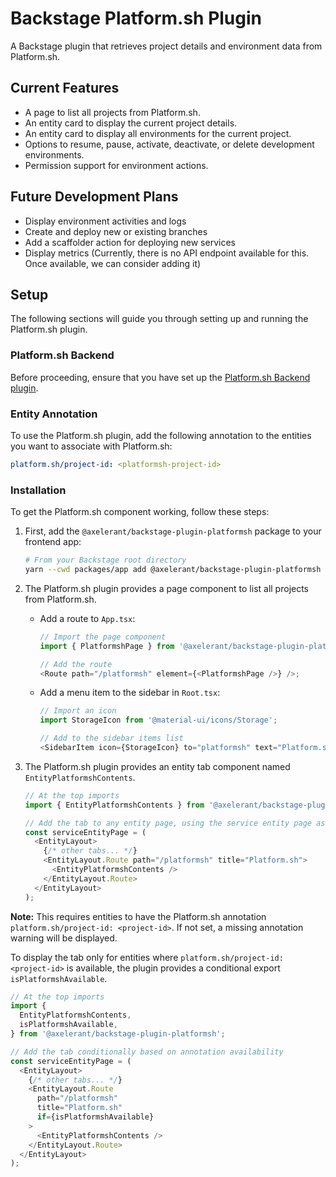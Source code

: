 # Backstage Platform.sh Plugin

A Backstage plugin that retrieves project details and environment data from Platform.sh.

## Current Features

- A page to list all projects from Platform.sh.
- An entity card to display the current project details.
- An entity card to display all environments for the current project.
- Options to resume, pause, activate, deactivate, or delete development environments.
- Permission support for environment actions.

## Future Development Plans

- Display environment activities and logs
- Create and deploy new or existing branches
- Add a scaffolder action for deploying new services
- Display metrics (Currently, there is no API endpoint available for this. Once available, we can consider adding it)

## Setup

The following sections will guide you through setting up and running the Platform.sh plugin.

### Platform.sh Backend

Before proceeding, ensure that you have set up the [Platform.sh Backend plugin](https://github.com/axelerant/backstage-plugins/tree/main/plugins/platformsh-backend).

### Entity Annotation

To use the Platform.sh plugin, add the following annotation to the entities you want to associate with Platform.sh:

```yaml
platform.sh/project-id: <platformsh-project-id>
```

### Installation

To get the Platform.sh component working, follow these steps:

1. First, add the `@axelerant/backstage-plugin-platformsh` package to your frontend app:

   ```bash
   # From your Backstage root directory
   yarn --cwd packages/app add @axelerant/backstage-plugin-platformsh
   ```

2. The Platform.sh plugin provides a page component to list all projects from Platform.sh.

   - Add a route to `App.tsx`:

     ```ts
     // Import the page component
     import { PlatformshPage } from '@axelerant/backstage-plugin-platformsh';

     // Add the route
     <Route path="/platformsh" element={<PlatformshPage />} />;
     ```

   - Add a menu item to the sidebar in `Root.tsx`:

     ```ts
     // Import an icon
     import StorageIcon from '@material-ui/icons/Storage';

     // Add to the sidebar items list
     <SidebarItem icon={StorageIcon} to="platformsh" text="Platform.sh" />;
     ```

3. The Platform.sh plugin provides an entity tab component named `EntityPlatformshContents`.

   ```ts
   // At the top imports
   import { EntityPlatformshContents } from '@axelerant/backstage-plugin-platformsh';

   // Add the tab to any entity page, using the service entity page as an example.
   const serviceEntityPage = (
     <EntityLayout>
       {/* other tabs... */}
       <EntityLayout.Route path="/platformsh" title="Platform.sh">
         <EntityPlatformshContents />
       </EntityLayout.Route>
     </EntityLayout>
   );
   ```

**Note:** This requires entities to have the Platform.sh annotation `platform.sh/project-id: <project-id>`. If not set, a missing annotation warning will be displayed.

To display the tab only for entities where `platform.sh/project-id: <project-id>` is available, the plugin provides a conditional export `isPlatformshAvailable`.

```ts
// At the top imports
import {
  EntityPlatformshContents,
  isPlatformshAvailable,
} from '@axelerant/backstage-plugin-platformsh';

// Add the tab conditionally based on annotation availability
const serviceEntityPage = (
  <EntityLayout>
    {/* other tabs... */}
    <EntityLayout.Route
      path="/platformsh"
      title="Platform.sh"
      if={isPlatformshAvailable}
    >
      <EntityPlatformshContents />
    </EntityLayout.Route>
  </EntityLayout>
);
```
